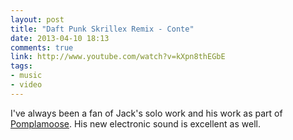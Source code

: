 ```yaml
---
layout: post
title: "Daft Punk Skrillex Remix - Conte"
date: 2013-04-10 18:13
comments: true
link: http://www.youtube.com/watch?v=kXpn8thEGbE
tags: 
- music
- video
---
```


I've always been a fan of Jack's solo work and his work as part of [Pomplamoose](http://www.youtube.com/user/PomplamooseMusic). His new electronic sound is excellent as well.